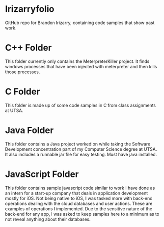# Irizarryfolio

   GitHub repo for Brandon Irizarry, containing code samples that show past work.

# C++ Folder

  This folder currently only contains the MeterpreterKiller project. It finds windows processes that 
  have been injected with meterpreter and then kills those processes.

# C Folder

   This folder is made up of some code samples in C from class assignments at UTSA.
 
  
# Java Folder
   
   This folder contains a Java project worked on while taking the Software Development concentration part of my 
   Computer Science degree at UTSA. It also includes a runnable jar file for easy testing. Must have java installed.
   
   
# JavaScript Folder
     
  This folder contains sample javascript code similar to work I have done as an intern for a start-up company
  that deals in application development mostly for iOS. Not being native to iOS, I was tasked more with back-end 
  operations dealing with the cloud databases and user actions. These are examples of operations I implemented. Due 
  to the sensitive nature of the back-end for any app, I was asked to keep samples here to a minimum as to not reveal
  anything about their databases.    
   
   
     
  
